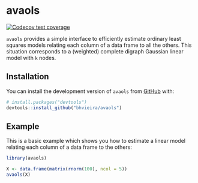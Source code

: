 
# avaols

<!-- badges: start -->
[![Codecov test coverage](https://codecov.io/gh/bhvieira/avaols/branch/main/graph/badge.svg)](https://app.codecov.io/gh/bhvieira/avaols?branch=main)
<!-- badges: end -->

`avaols` provides a simple interface to efficiently estimate ordinary least squares models relating each column of a data frame to all the others.
This situation corresponds to a (weighted) complete digraph Gaussian linear model with `k` nodes.

## Installation

You can install the development version of `avaols` from [GitHub](https://github.com/) with:

``` r
# install.packages("devtools")
devtools::install_github("bhvieira/avaols")
```

## Example

This is a basic example which shows you how to estimate a linear model relating each column of a data frame to the others: 

``` r
library(avaols)

X <- data.frame(matrix(rnorm(100), ncol = 5))
avaols(X)
```

